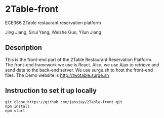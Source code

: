 # 2Table-front
ECE366 2Table restaurant reservation platform

Jing Jiang,
Sirui Yang,
Weizhe Guo,
Yilun Jiang

## Description
This is the front-end part of the 2Table Restaurant Reservation Platform. The front-end framework we use is React. Also, we use Ajax to retrieve and send data to the back-end server. We use surge.sh to host the front-end files. The Demo website is http://twotable.surge.sh

## Instruction to set it up locally
```
git clone https://github.com/jassiay/2Table-front.git
npm install
npm start
```
